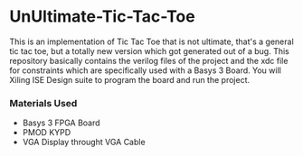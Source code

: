 # UnUltimate-Tic-Tac-Toe
This is an implementation of Tic Tac Toe that is not ultimate, that's a general tic tac toe, but a totally new version which got generated out of a bug. 
This repository basically contains the verilog files of the project and the xdc file for constraints which are specifically used with a Basys 3 Board.
You will Xiling ISE Design suite to program the board and run the project.

### Materials Used 
- Basys 3 FPGA Board
- PMOD KYPD
- VGA Display throught VGA Cable
